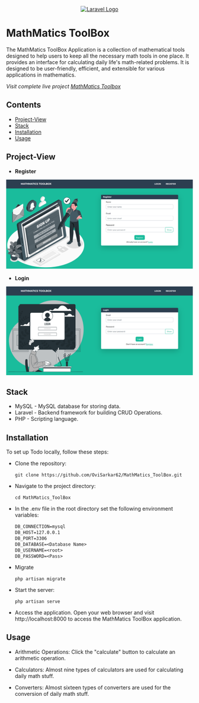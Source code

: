 <p align="center"><a href="https://laravel.com" target="_blank"><img src="https://raw.githubusercontent.com/laravel/art/master/logo-lockup/5%20SVG/2%20CMYK/1%20Full%20Color/laravel-logolockup-cmyk-red.svg" width="400" alt="Laravel Logo"></a></p>

# MathMatics ToolBox

The MathMatics ToolBox Application is a collection of mathematical tools designed to help users to keep all the necessary math tools in one place. It provides an interface for calculating daily life's math-related problems. It is designed to be user-friendly, efficient, and extensible for various applications in mathematics.

<em> Visit complete live project [MathMatics Toolbox](https://math-matics-toolbox.boimelafoundation.com/public/login) </em>

## Contents

- [Project-View](#Project-View)
- [Stack](#stack)
- [Installation](#installation) 
- [Usage](#usage) 

## Project-View

- **Register**
<p align="center">
  <img alt="img-name" src="public/assets/img/reg ss1.png" width="700">
</p>
  
- **Login**
<p align="center">
  <img alt="img-name" src="public/assets/img/login ss1.png" width="700">
</p>

## Stack

- MySQL - MySQL database for storing data.
- Laravel - Backend framework for building CRUD Operations.
- PHP - Scripting language.

## Installation

To set up Todo locally, follow these steps:

- Clone the repository:

      git clone https://github.com/OviSarkar62/MathMatics_ToolBox.git
      
- Navigate to the project directory:

      cd MathMatics_ToolBox

- In the .env file in the root directory set the following environment variables:

      DB_CONNECTION=mysql
      DB_HOST=127.0.0.1
      DB_PORT=3306
      DB_DATABASE=<Database Name>
      DB_USERNAME=<root>
      DB_PASSWORD=<Pass>

- Migrate

      php artisan migrate
  
- Start the server: 

      php artisan serve
  
- Access the application. Open your web browser and visit http://localhost:8000 to access the MathMatics ToolBox application.

## Usage

- Arithmetic Operations: Click the "calculate" button to calculate an arithmetic operation.

- Calculators: Almost nine types of calculators are used for calculating daily math stuff.

- Converters: Almost sixteen types of converters are used for the conversion of daily math stuff.
